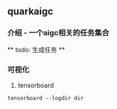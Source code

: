 ## quarkaigc

### 介绍 - 一个aigc相关的任务集合

**
todo:
    生成任务
**



### 可视化
1. tensorboard 
```shell
tensorboard --logdir dir
```
